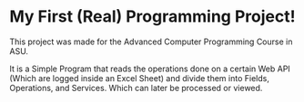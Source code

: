 # My First (Real) Programming Project!

This project was made for the Advanced Computer Programming Course in ASU.

It is a Simple Program that reads the operations done on a certain Web API (Which are logged inside an Excel Sheet) and divide them into Fields, Operations, and Services. Which can later be processed or viewed.

